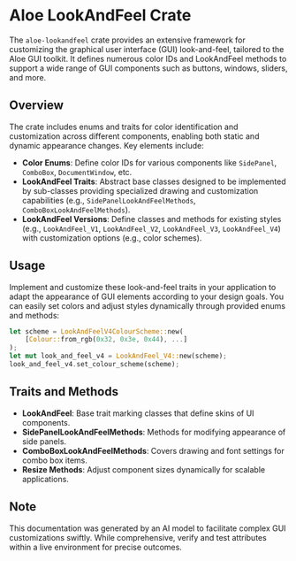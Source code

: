 # Aloe LookAndFeel Crate

The `aloe-lookandfeel` crate provides an extensive framework for customizing the graphical user interface (GUI) look-and-feel, tailored to the Aloe GUI toolkit. It defines numerous color IDs and LookAndFeel methods to support a wide range of GUI components such as buttons, windows, sliders, and more.

## Overview

The crate includes enums and traits for color identification and customization across different components, enabling both static and dynamic appearance changes. Key elements include:

- **Color Enums**: Define color IDs for various components like `SidePanel`, `ComboBox`, `DocumentWindow`, etc.
- **LookAndFeel Traits**: Abstract base classes designed to be implemented by sub-classes providing specialized drawing and customization capabilities (e.g., `SidePanelLookAndFeelMethods`, `ComboBoxLookAndFeelMethods`).
- **LookAndFeel Versions**: Define classes and methods for existing styles (e.g., `LookAndFeel_V1`, `LookAndFeel_V2`, `LookAndFeel_V3`, `LookAndFeel_V4`) with customization options (e.g., color schemes).

## Usage

Implement and customize these look-and-feel traits in your application to adapt the appearance of GUI elements according to your design goals. You can easily set colors and adjust styles dynamically through provided enums and methods:

```rust
let scheme = LookAndFeelV4ColourScheme::new(
    [Colour::from_rgb(0x32, 0x3e, 0x44), ...]
);
let mut look_and_feel_v4 = LookAndFeel_V4::new(scheme);
look_and_feel_v4.set_colour_scheme(scheme);
```

## Traits and Methods

- **LookAndFeel**: Base trait marking classes that define skins of UI components.
- **SidePanelLookAndFeelMethods**: Methods for modifying appearance of side panels.
- **ComboBoxLookAndFeelMethods**: Covers drawing and font settings for combo box items.
- **Resize Methods**: Adjust component sizes dynamically for scalable applications.

## Note

This documentation was generated by an AI model to facilitate complex GUI customizations swiftly. While comprehensive, verify and test attributes within a live environment for precise outcomes.
